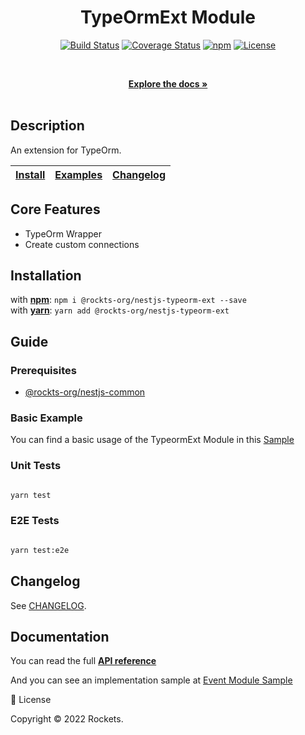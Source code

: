 <div align="center">
  <h1 align="center">TypeOrmExt Module</h1>
  <p align="center">
    <a href="https://travis-ci.org"><img src="https://img.shields.io/travis" alt="Build Status" /></a>
    <a href="https://coveralls.io/github/onury/accesscontrol?branch=master"><img src="https://img.shields.io/coveralls" alt="Coverage Status" /></a>
    <a href="https://www.npmjs.com/package/accesscontrol"><img src="http://img.shields.io/npm/v" alt="npm" /></a>
    <a href="https://github.com/"><img src="http://img.shields.io/npm/l/" alt="License" /></a>
</p>
<br />

<p align="center">
    <a href="https://github.com"><strong>Explore the docs »</strong></a>
    <br />
    <br />
  </p>
</div>

## Description

An extension for TypeOrm.

<table>
  <thead>
    <tr>
      <th><a href="#installation">Install</a></th>
      <th><a href="#guide">Examples</a></th>
      <th><a href="#changelog">Changelog</a></th>
    </tr>
  </thead>
</table>

## Core Features

- TypeOrm Wrapper
- Create custom connections

## Installation

with [**npm**](https://www.npmjs.com/package): `npm i @rockts-org/nestjs-typeorm-ext --save`  
with [**yarn**](https://yarn.pm): `yarn add @rockts-org/nestjs-typeorm-ext`

## Guide

### Prerequisites

- [@rockts-org/nestjs-common](https://www.npmjs.com/package)

### Basic Example

You can find a basic usage of the TypeormExt Module in this [Sample](https://github.com)

### Unit Tests

```bash

yarn test

```

### E2E Tests

```bash

yarn test:e2e

```

## Changelog

See [CHANGELOG](https://github.com).

## Documentation

You can read the full [**API reference**](https://github.com)

And you can see an implementation sample at [Event Module Sample](https://github.com)

📝 License

Copyright © 2022 Rockets.
